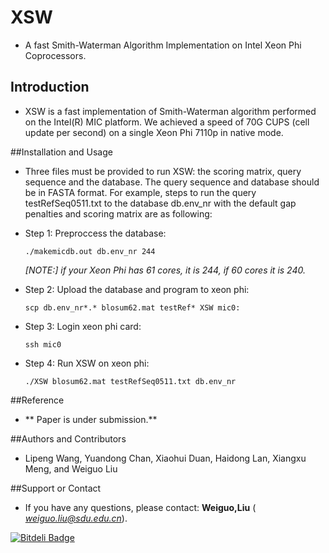 # XSW
*   A fast Smith-Waterman Algorithm Implementation on Intel Xeon Phi Coprocessors.

## Introduction
* XSW is a fast implementation of Smith-Waterman algorithm performed on the Intel(R) MIC platform. We achieved a speed of 70G CUPS (cell update per second) on a single Xeon Phi 7110p in native mode.

##Installation and Usage
* Three files must be provided to run XSW: the scoring matrix, query sequence and the database. The query sequence and database should be in FASTA format.
For example, steps to run the query testRefSeq0511.txt to the database db.env_nr with the default gap penalties and scoring matrix are as following:


* Step 1: Preproccess the database:
 
    `./makemicdb.out db.env_nr 244`

    *[NOTE:] if your Xeon Phi has 61 cores, it is 244, if 60 cores it is 240.*
    
* Step 2: Upload the database and program to xeon phi:

    `scp db.env_nr*.* blosum62.mat testRef* XSW mic0:`

* Step 3: Login xeon phi card:

    `ssh mic0`
    
* Step 4: Run XSW on xeon phi:

    `./XSW blosum62.mat testRefSeq0511.txt db.env_nr`



##Reference

* ** Paper is under submission.**

##Authors and Contributors

* Lipeng Wang, Yuandong Chan, Xiaohui Duan, Haidong Lan, Xiangxu Meng, and Weiguo Liu


##Support or Contact
* If you have any questions, please contact: **Weiguo,Liu** ( *weiguo.liu@sdu.edu.cn*).



[![Bitdeli Badge](https://d2weczhvl823v0.cloudfront.net/sdu-hpcl/xsw/trend.png)](https://bitdeli.com/free "Bitdeli Badge")


